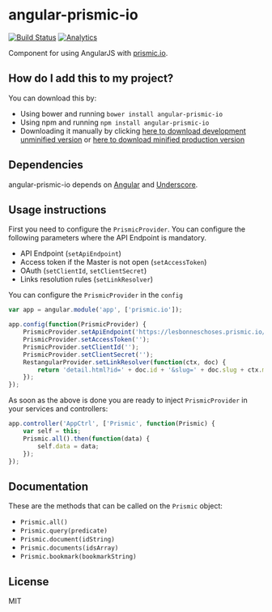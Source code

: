 # angular-prismic-io

[![Build Status](https://travis-ci.org/awulder/angular-prismic-io.png?branch=master)](https://travis-ci.org/awulder/angular-prismic-io) [![Analytics](https://ga-beacon.appspot.com/UA-43175169-2/angular-prismic-io/README)](https://github.com/igrigorik/ga-beacon)

Component for using AngularJS with [prismic.io](http://prismic.io/).

## How do I add this to my project?

You can download this by:

* Using bower and running `bower install angular-prismic-io`
* Using npm and running `npm install angular-prismic-io`
* Downloading it manually by clicking [here to download development unminified version](https://raw.github.com/awulder/angular-prismic-io/master/dist/angular-prismic-io.js) or [here to download minified production version](https://raw.github.com/awulder/angular-prismic-io/master/dist/angular-prismic-io.min.js)

## Dependencies

angular-prismic-io depends on [Angular](http://angularjs.org/) and [Underscore](http://requirejs.org).

## Usage instructions

First you need to configure the `PrismicProvider`. You can configure the following parameters where the API Endpoint is mandatory.

* API Endpoint (`setApiEndpoint`)
* Access token if the Master is not open (`setAccessToken`)
* OAuth (`setClientId`, `setClientSecret`)
* Links resolution rules (`setLinkResolver`)

You can configure the `PrismicProvider` in the `config`
````javascript
var app = angular.module('app', ['prismic.io']);

app.config(function(PrismicProvider) {
    PrismicProvider.setApiEndpoint('https://lesbonneschoses.prismic.io/api');
    PrismicProvider.setAccessToken('');
    PrismicProvider.setClientId('');
    PrismicProvider.setClientSecret('');
    RestangularProvider.setLinkResolver(function(ctx, doc) {
        return 'detail.html?id=' + doc.id + '&slug=' + doc.slug + ctx.maybeRefParam;
    });
});
````

As soon as the above is done you are ready to inject `PrismicProvider` in your services and controllers:
````javascript
app.controller('AppCtrl', ['Prismic', function(Prismic) {
    var self = this;
    Prismic.all().then(function(data) {
        self.data = data;
    });
});
````

## Documentation
These are the methods that can be called on the `Prismic` object:
* `Prismic.all()`
* `Prismic.query(predicate)`
* `Prismic.document(idString)`
* `Prismic.documents(idsArray)`
* `Prismic.bookmark(bookmarkString)`

## License
MIT
